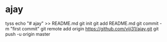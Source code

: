 # ajay
tyss
echo "# ajay" >> README.md
git init
git add README.md
git commit -m "first commit"
git remote add origin https://github.com/viji31/ajay.git
git push -u origin master
